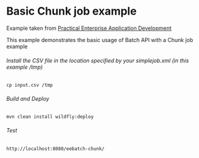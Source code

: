 Basic Chunk job example
=====================================
Example taken from [Practical Enterprise Application Development](http://www.itbuzzpress.com/ebooks/java-ee-7-development-on-wildfly.html)

This example demonstrates the basic usage of Batch API with a Chunk job example
###### Install the CSV file in the location specified by your simplejob.xml (in this example /tmp) 
```shell
cp input.csv /tmp
```

###### Build and Deploy
```shell
mvn clean install wildfly:deploy  
```

###### Test
```shell
http://localhost:8080/eebatch-chunk/
```
 
